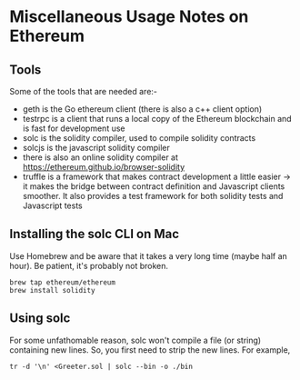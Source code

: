 # Miscellaneous Usage Notes on Ethereum

## Tools
Some of the tools that are needed are:-
- geth is the Go ethereum client (there is also a c++ client option)
- testrpc is a client that runs a local copy of the Ethereum blockchain and is fast for development use
- solc is the solidity compiler, used to compile solidity contracts
- solcjs is the javascript solidity compiler
- there is also an online solidity compiler at https://ethereum.github.io/browser-solidity
- truffle is a framework that makes contract development a little easier -> it makes the bridge between contract definition and Javascript clients smoother. It also provides a test framework for both solidity tests and Javascript tests

## Installing the solc CLI on Mac
Use Homebrew and be aware that it takes a very long time (maybe half an hour). Be patient, it's probably not broken.
```
brew tap ethereum/ethereum
brew install solidity
```

## Using solc
For some unfathomable reason, solc won't compile a file (or string) containing new lines. So, you first need to strip the new lines. For example,
```
tr -d '\n' <Greeter.sol | solc --bin -o ./bin
```
